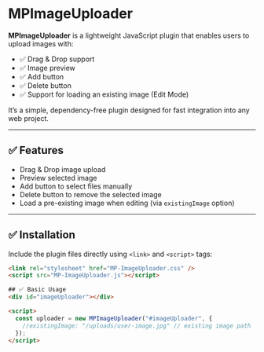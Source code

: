 # MPImageUploader

**MPImageUploader** is a lightweight JavaScript plugin that enables users to upload images with:
- ✅ Drag & Drop support  
- ✅ Image preview  
- ✅ Add button  
- ✅ Delete button  
- ✅ Support for loading an existing image (Edit Mode)

It’s a simple, dependency-free plugin designed for fast integration into any web project.

---

## ✅ Features
- Drag & Drop image upload  
- Preview selected image  
- Add button to select files manually  
- Delete button to remove the selected image  
- Load a pre-existing image when editing (via `existingImage` option)

---

## ✅ Installation

Include the plugin files directly using `<link>` and `<script>` tags:

```html
<link rel="stylesheet" href="MP-ImageUploader.css" />
<script src="MP-ImageUploader.js"></script>

## ✅ Basic Usage
<div id="imageUploader"></div>

<script>
  const uploader = new MPImageUploader("#imageUploader", {
    //existingImage: "/uploads/user-image.jpg" // existing image path
  });
</script>

